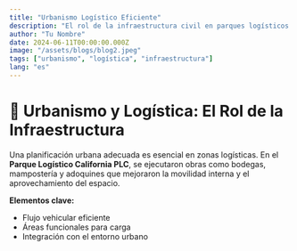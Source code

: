 ```yaml
---
title: "Urbanismo Logístico Eficiente"
description: "El rol de la infraestructura civil en parques logísticos modernos"
author: "Tu Nombre"
date: 2024-06-11T00:00:00.000Z
image: "/assets/blogs/blog2.jpeg"
tags: ["urbanismo", "logística", "infraestructura"]
lang: "es"
---
```


# 🏢 Urbanismo y Logística: El Rol de la Infraestructura

Una planificación urbana adecuada es esencial en zonas logísticas. En el **Parque Logístico California PLC**, se ejecutaron obras como bodegas, mampostería y adoquines que mejoraron la movilidad interna y el aprovechamiento del espacio.

**Elementos clave:**

- Flujo vehicular eficiente
- Áreas funcionales para carga
- Integración con el entorno urbano
